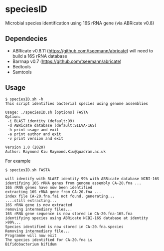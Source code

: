 # speciesID
Microbial species identification using 16S rRNA gene (via ABRicate v0.8)

## Dependecies
* ABRicate v0.8.11 (https://github.com/tseemann/abricate) will need to build a 16S rRNA database
* Barrnap v0.7 (https://github.com/tseemann/abricate)
* Bedtools
* Samtools

## Usage
```
$ speciesID.sh -h
This script identifies bacterial species using genome assemblies

Usage: ./speciesID.sh [options] FASTA
Option:
 -i BLAST identity (default:99)
 -d ABRicate database (default:SILVA-16S)
 -h print usage and exit
 -a print author and exit
 -v print version and exit

Version 1.0 (2020)
Author: Raymond Kiu Raymond.Kiu@quadram.ac.uk
```
For example
```
$ speciesID.sh FASTA

will identify with BLAST identity 99% with ABRicate database NCBI-16S
identifying 16S rRNA genes from genome assembly CA-20.fna ...
16S rRNA genes have now been identified
extracting 16S rRNA gene from CA-20.fna ...
index file CA-20.fna.fai not found, generating...
....still extracting...
16S rRNA gene is now extracted
removing intermediary files...
16S rRNA gene sequence is now stored in CA-20.fna-16S.fna
identifying species using ABRicate NCBI-16S database at identity >99%...
Species identified is now stored in CA-20.fna.species
Removing intermediary file...
Programme will now exit
The species identified for CA-20.fna is 
Bifidobacterium bifidum
```
